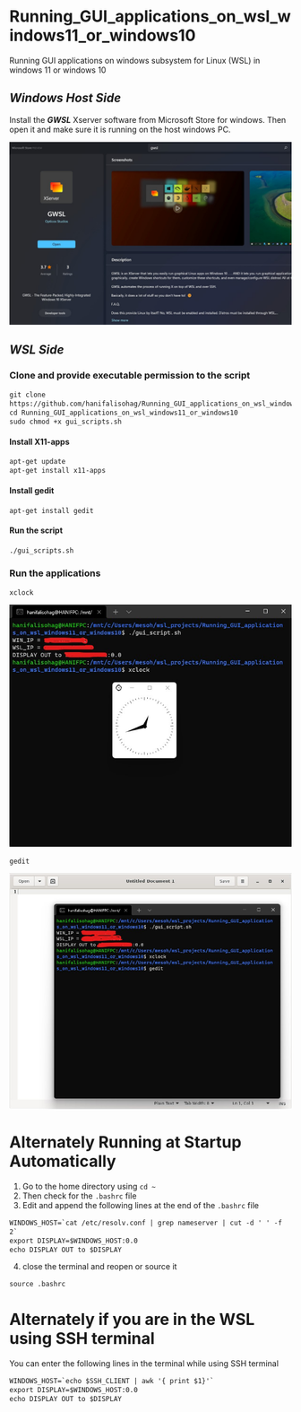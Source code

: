# Running_GUI_applications_on_wsl_windows11_or_windows10
Running GUI applications on windows subsystem for Linux (WSL) in windows 11 or windows 10

## *Windows Host Side*
Install the ***GWSL*** Xserver software from Microsoft Store for windows. Then open it and make sure it is running on the host windows PC.

![GWSL software at Microsoft Store](install_xserver.jpg "GWSL Software")

## *WSL Side*
### Clone and provide executable permission to the script
```
git clone https://github.com/hanifalisohag/Running_GUI_applications_on_wsl_windows11_or_windows10.git
cd Running_GUI_applications_on_wsl_windows11_or_windows10 
sudo chmod +x gui_scripts.sh 
```

#### Install X11-apps 
```
apt-get update
apt-get install x11-apps
```
#### Install gedit 
``` 
apt-get install gedit
```

#### Run the script
``` 
./gui_scripts.sh 
```

### Run the applications
``` 
xclock
```
![Running Xclock](app_out.jpg "Xclock")
``` 
gedit 
```
![Running Gedit](app_out2.jpg "Gedit")


# Alternately Running at Startup Automatically
1. Go to the home directory using `cd ~`
2. Then check for the `.bashrc` file
3. Edit and append the following lines at the end of the `.bashrc` file

```
WINDOWS_HOST=`cat /etc/resolv.conf | grep nameserver | cut -d ' ' -f 2`
export DISPLAY=$WINDOWS_HOST:0.0
echo DISPLAY OUT to $DISPLAY
```
4. close the terminal and reopen or source it
```
source .bashrc
```


# Alternately if you are in the WSL using SSH terminal
You can enter the following lines in the terminal while using SSH terminal

```
WINDOWS_HOST=`echo $SSH_CLIENT | awk '{ print $1}'`
export DISPLAY=$WINDOWS_HOST:0.0
echo DISPLAY OUT to $DISPLAY
```
